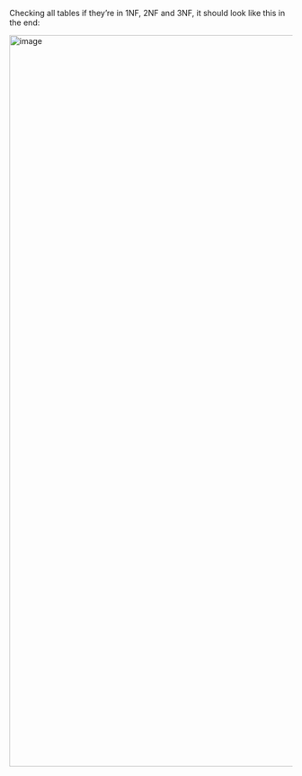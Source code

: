 Checking all tables if they’re in 1NF, 2NF and 3NF, it should look like this in the end:

<img width="915" height="1300" alt="image" src="https://github.com/user-attachments/assets/fd99a157-b7f7-481f-8326-f3497df915b8" />
